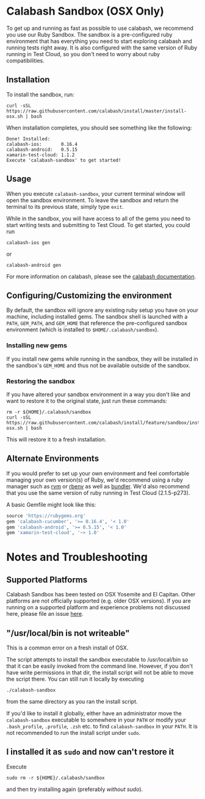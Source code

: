 # Calabash Sandbox (OSX Only)

To get up and running as fast as possible to use calabash, we recommend you
use our Ruby Sandbox. The sandbox is a pre-configured ruby environment that
has everything you need to start exploring calabash and running tests right away.
It is also configured with the same version of Ruby running in Test Cloud, so
you don't need to worry about ruby compatibilities.

## Installation

To install the sandbox, run:

```shell
curl -sSL https://raw.githubusercontent.com/calabash/install/master/install-osx.sh | bash
```

When installation completes, you should see something like the following:

```shell
Done! Installed:
calabash-ios:       0.16.4
calabash-android:   0.5.15
xamarin-test-cloud: 1.1.2
Execute 'calabash-sandbox' to get started!
```

## Usage
When you execute `calabash-sandbox`, your current terminal window will open the
sandbox environment. To leave the sandbox and return the terminal to its
previous state, simply type `exit`.

While in the sandbox, you will have access to all of the gems you need to
start writing tests and submitting to Test Cloud. To get started, you could
run

```shell
calabash-ios gen
```
or
```shell
calabash-android gen
```

For more information on calabash, please see the [calabash documentation](http://developer.xamarin.com/guides/testcloud/calabash/).

## Configuring/Customizing the environment
By default, the sandbox will ignore any existing ruby setup you have on your
machine, including installed gems. The sandbox shell is launched with a `PATH`,
`GEM_PATH`, and `GEM_HOME` that reference the pre-configured sandbox environment
(which is installed to `$HOME/.calabash/sandbox`).

### Installing new gems
If you install new gems while running in the sandbox, they will be installed
in the sandbox's `GEM_HOME` and thus not be available outside of the sandbox.

### Restoring the sandbox
If you have altered your sandbox environment in a way you don't like and want
to restore it to the original state, just run these commands:

```shell
rm -r ${HOME}/.calabash/sandbox
curl -sSL https://raw.githubusercontent.com/calabash/install/feature/sandbox/install-osx.sh | bash
```

This will restore it to a fresh installation.

## Alternate Environments

If you would prefer to set up your own environment and feel comfortable managing
your own version(s) of Ruby, we'd recommend using a ruby manager such as [rvm](https://rvm.io/)
or [rbenv](https://github.com/rbenv/rbenv) as well as [bundler](http://bundler.io/). We'd also recommend that you use the same
version of ruby running in Test Cloud (2.1.5-p273).

A basic Gemfile might look like this:
```ruby
source 'https://rubygems.org'
gem 'calabash-cucumber', '>= 0.16.4', '< 1.0'
gem 'calabash-android', '>= 0.5.15', '< 1.0'
gem 'xamarin-test-cloud', '~> 1.0'
```

# Notes and Troubleshooting

## Supported Platforms
Calabash Sandbox has been tested on OSX Yosemite and El Capitan. Other platforms
are not officially supported (e.g. older OSX versions). If you are running on a
supported platform and experience problems not discussed here, please file an
issue [here](https://github.com/calabash/install/issues).

## "/usr/local/bin is not writeable"
This is a common error on a fresh install of OSX.

The script attempts to install the sandbox executable to /usr/local/bin so that
it can be easily invoked from the command line. However, if you don't have
write permissions in that dir, the install script will not be able to move
the script there. You can still run it locally by executing
```shell
./calabash-sandbox
```
from the same directory as you ran the install script.

If you'd like to install it globally, either have an administrator move the
`calabash-sandbox` executable to somewhere in your `PATH` or modify your
`.bash_profile`, `.profile`, `.zsh` etc. to find `calabash-sandbox` in your
`PATH`. It is not recommended to run the install script under `sudo`.

## I installed it as `sudo` and now can't restore it
Execute
```shell
sudo rm -r ${HOME}/.calabash/sandbox
```
and then try installing again (preferably _without sudo_).
